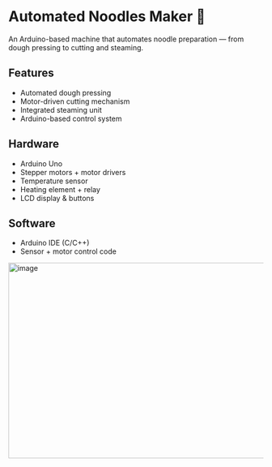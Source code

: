 # Automated Noodles Maker 🍜

An Arduino-based machine that automates noodle preparation — from dough pressing to cutting and steaming.

## Features
- Automated dough pressing
- Motor-driven cutting mechanism
- Integrated steaming unit
- Arduino-based control system

## Hardware
- Arduino Uno
- Stepper motors + motor drivers
- Temperature sensor
- Heating element + relay
- LCD display & buttons

## Software
- Arduino IDE (C/C++)
- Sensor + motor control code



<img width="520" height="386" alt="image" src="https://github.com/user-attachments/assets/1d94ca3e-351f-4990-b440-050529650ef3" />

